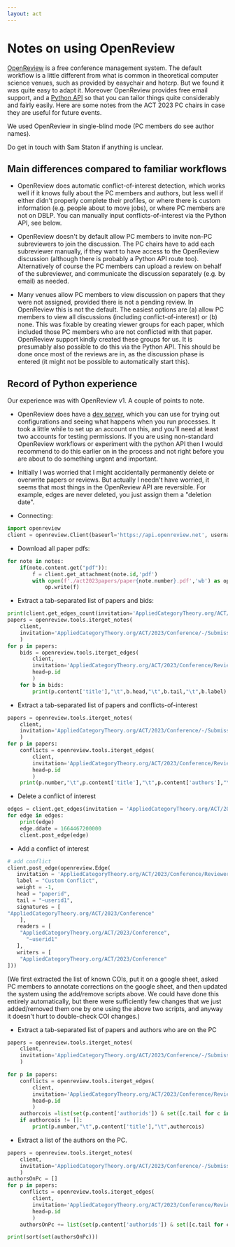```yaml
---
layout: act
---
```


# Notes on using OpenReview

[OpenReview](https://openreview.net/) is a free conference management system. The default workflow is a little different from what is common in theoretical computer science venues, such as provided by easychair and hotcrp. But we found it was quite easy to adapt it. Moreover OpenReview provides free email support, and a [Python API](https://openreview-py.readthedocs.io/en/latest/) so that you can tailor things quite considerably and fairly easily. Here are some notes from the ACT 2023 PC chairs  in case they are useful for future events. 

We used OpenReview in single-blind mode (PC members do see author names). 

Do get in touch with Sam Staton if anything is unclear. 

## Main differences compared to familiar workflows

* OpenReview does automatic conflict-of-interest detection, which works well if it knows fully about the PC members and authors, but less well if either didn't properly complete their profiles, or where there is custom information (e.g. people about to move jobs), or where PC members are not on DBLP.  You can manually input conflicts-of-interest via the Python API, see below. 

* OpenReview doesn't by default allow PC members to invite non-PC subreviewers to join the discussion. The PC chairs have to add each subreviewer manually, if they want to have access to the OpenReview discussion (although there is probably a Python API route too). Alternatively of course the PC members can upload a review on behalf of the subreviewer, and communicate the discussion separately (e.g. by email) as needed.

* Many venues allow PC members to view discussion on papers that they were not assigned, provided there is not a pending review. In OpenReview this is not the default. The easiest options are (a) allow PC members to view all discussions (including conflict-of-interest) or (b) none. This was fixable by creating viewer groups for each paper, which included those PC members who are not conflicted with that paper. OpenReview support kindly created these groups for us. It is presumably also possible to do this via the Python API. This should be done once most of the reviews are in, as the discussion phase is entered (it might not be possible to automatically start this). 

## Record of Python experience

Our experience was with OpenReview v1. A couple of points to note.

* OpenReview does have a [dev server](https://dev.openreview.net/), which you can use for trying out configurations and seeing what happens when you run processes. It took a little while to set up an account on this, and you'll need at least two accounts for testing permissions. If you are using non-standard OpenReview workflows or experiment with the python API then I would recommend to do this earlier on in the process and not right before you are about to do something urgent and important. 

* Initially I was worried that I might accidentally permanently delete or overwrite papers or reviews. But actually I needn't have worried, it seems that most things in the OpenReview API are reversible. For example, edges are never deleted, you just assign them a "deletion date". 

* Connecting: 

```py 
import openreview
client = openreview.Client(baseurl='https://api.openreview.net', username='redacted', password='redacted')
```

* Download all paper pdfs:

```py
for note in notes:
    if(note.content.get("pdf")):
        f = client.get_attachment(note.id,'pdf')
        with open(f'./act2023papers/paper{note.number}.pdf','wb') as op: 
            op.write(f)
```

* Extract a tab-separated list of papers and bids:

```py
print(client.get_edges_count(invitation='AppliedCategoryTheory.org/ACT/2023/Conference/Reviewers/-/Bid'))
papers = openreview.tools.iterget_notes(
    client, 
	invitation='AppliedCategoryTheory.org/ACT/2023/Conference/-/Submission',
    )
for p in papers:
    bids = openreview.tools.iterget_edges(
        client,
		invitation='AppliedCategoryTheory.org/ACT/2023/Conference/Reviewers/-/Bid',
        head=p.id
        )
    for b in bids:
        print(p.content['title'],"\t",b.head,"\t",b.tail,"\t",b.label)
```

* Extract a tab-separated list of papers and conflicts-of-interest

```py
papers = openreview.tools.iterget_notes(
    client,
    invitation='AppliedCategoryTheory.org/ACT/2023/Conference/-/Submission',
    )
for p in papers:
    conflicts = openreview.tools.iterget_edges(
        client,
        invitation='AppliedCategoryTheory.org/ACT/2023/Conference/Reviewers/-/Conflict',
        head=p.id
        )
    print(p.number,"\t",p.content['title'],"\t",p.content['authors'],"\t",[c.tail for c in conflicts if c.weight==-1 ])
```


* Delete a conflict of interest

```py
edges = client.get_edges(invitation = 'AppliedCategoryTheory.org/ACT/2023/Conference/Reviewers/-/Conflict',head='paperid',tail='~userid1')
for edge in edges:
    print(edge)
    edge.ddate = 1664467200000
    client.post_edge(edge)
```

* Add a conflict of interest

```py
# add conflict
client.post_edge(openreview.Edge(
   invitation = 'AppliedCategoryTheory.org/ACT/2023/Conference/Reviewers/-/Conflict',
   label = "Custom Conflict", 
   weight = -1, 
   head = "paperid", 
   tail = "~userid1",
   signatures = [
"AppliedCategoryTheory.org/ACT/2023/Conference"
    ],
   readers = [
    "AppliedCategoryTheory.org/ACT/2023/Conference",
      "~userid1"
   ],
   writers = [
    "AppliedCategoryTheory.org/ACT/2023/Conference"
]))
```

(We first extracted the list of known COIs, put it on a google sheet, asked PC members to annotate corrections on the google sheet, and then updated the system using the add/remove scripts above. We could have done this entirely automatically, but there were sufficiently few changes that we just added/removed them one by one using the above two scripts, and anyway it doesn't hurt to double-check COI changes.)


* Extract a tab-separated list of papers and authors who are on the PC

```py
papers = openreview.tools.iterget_notes(
    client,
    invitation='AppliedCategoryTheory.org/ACT/2023/Conference/-/Submission',
    )

for p in papers:
    conflicts = openreview.tools.iterget_edges(
        client,
        invitation='AppliedCategoryTheory.org/ACT/2023/Conference/Reviewers/-/Conflict',
        head=p.id
        )
    authorcois =list(set(p.content['authorids']) & set([c.tail for c in conflicts if c.weight==-1 ]))
    if authorcois != []:
        print(p.number,"\t",p.content['title'],"\t",authorcois)
```		
	
* Extract a list of the authors on the PC.

```py
papers = openreview.tools.iterget_notes(
    client,
    invitation='AppliedCategoryTheory.org/ACT/2023/Conference/-/Submission',
    )
authorsOnPc = []
for p in papers:
    conflicts = openreview.tools.iterget_edges(
        client,
        invitation='AppliedCategoryTheory.org/ACT/2023/Conference/Reviewers/-/Conflict',
        head=p.id
        )
    authorsOnPc += list(set(p.content['authorids']) & set([c.tail for c in conflicts if c.weight==-1 ]))

print(sort(set(authorsOnPc)))
```
